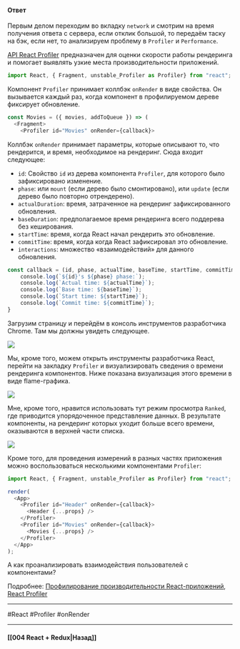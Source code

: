 #### Ответ

Первым делом переходим во вкладку `network` и смотрим на время получения ответа с сервера, если отклик большой, то передаём таску на бэк, если нет, то анализируем проблему в `Profiler` и `Performance`.

[API React Profiler](https://reactjs.org/docs/profiler.html) предназначен для оценки скорости работы рендеринга и помогает выявлять узкие места производительности приложений.  
  
```jsx
import React, { Fragment, unstable_Profiler as Profiler} from "react";
```

Компонент `Profiler` принимает коллбэк `onRender` в виде свойства. Он вызывается каждый раз, когда компонент в профилируемом дереве фиксирует обновление.  
  
```jsx
const Movies = ({ movies, addToQueue }) => (
  <Fragment>
    <Profiler id="Movies" onRender={callback}>
``````

Коллбэк `onRender` принимает параметры, которые описывают то, что рендерится, и время, необходимое на рендеринг. Сюда входит следующее:  
- `id`: Свойство `id` из дерева компонента `Profiler`, для которого было зафиксировано изменение.
- `phase`: или `mount` (если дерево было смонтировано), или `update` (если дерево было повторно отрендерено).
- `actualDuration`: время, затраченное на рендеринг зафиксированного обновления.
- `baseDuration`: предполагаемое время рендеринга всего поддерева без кеширования.
- `startTime`: время, когда React начал рендерить это обновление.
- `commitTime`: время, когда когда React зафиксировал это обновление.
- `interactions`: множество «взаимодействий» для данного обновления.

```jsx
const callback = (id, phase, actualTime, baseTime, startTime, commitTime) => {
    console.log(`${id}'s ${phase} phase:`);
    console.log(`Actual time: ${actualTime}`);
    console.log(`Base time: ${baseTime}`);
    console.log(`Start time: ${startTime}`);
    console.log(`Commit time: ${commitTime}`);
}
```

Загрузим страницу и перейдём в консоль инструментов разработчика Chrome. Там мы должны увидеть следующее.  
  
![](https://habrastorage.org/r/w1560/getpro/habr/post_images/cc8/baf/9c9/cc8baf9c9500419f587874bae69acf96.jpg)

Мы, кроме того, можем открыть инструменты разработчика React, перейти на закладку `Profiler` и визуализировать сведения о времени рендеринга компонентов. Ниже показана визуализация этого времени в виде flame-графика.  

![](https://habrastorage.org/r/w1560/getpro/habr/post_images/c56/138/d61/c56138d6154866df33b45014966aa2cb.jpg)

Мне, кроме того, нравится использовать тут режим просмотра `Ranked`, где приводится упорядоченное представление данных. В результате компоненты, на рендеринг которых уходит больше всего времени, оказываются в верхней части списка.  
  
![](https://habrastorage.org/r/w1560/getpro/habr/post_images/224/324/1b6/2243241b6de115dbbd7c0a94270d3868.jpg)

Кроме того, для проведения измерений в разных частях приложения можно воспользоваться несколькими компонентами `Profiler`:  
  
```jsx
import React, { Fragment, unstable_Profiler as Profiler} from "react";

render(
  <App>
    <Profiler id="Header" onRender={callback}>
      <Header {...props} />
    </Profiler>
    <Profiler id="Movies" onRender={callback}>
      <Movies {...props} />
    </Profiler>
  </App>
);
```

А как проанализировать взаимодействия пользователей с компонентами?

Подробнее: [Профилирование производительности React-приложений](https://habr.com/ru/companies/ruvds/articles/497988/), [React Profiler](https://ru.legacy.reactjs.org/blog/2018/09/10/introducing-the-react-profiler.html)

____
#React #Profiler #onRender

____

#### [[004 React + Redux|Назад]]